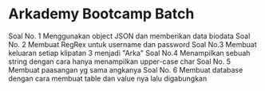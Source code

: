 <h1> Arkademy Bootcamp Batch </h1>
Soal No. 1
Menggunakan object JSON dan memberikan data biodata
Soal No. 2
Membuat RegRex untuk username dan password
Soal No.3 
Membuat keluaran setiap klipatan 3 menjadi "Arka"
Soal No.4
Menampilkan sebuah string dengan cara hanya menampilkan upper-case char
Soal No. 5
Membuat paasangan yg sama angkanya
Soal No. 6
Membuat database dengan cara membuat table dan value nya lalu digabungkan
